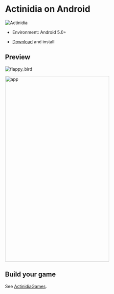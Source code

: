 # Actinidia on Android

![Actinidia](http://7nas1f.com1.z0.glb.clouddn.com/actinidia_logo.png)

* Environment: Android 5.0+

* [Download](http://moooc.cc/actinidia.apk) and install

## Preview

![flappy_bird](http://7nas1f.com1.z0.glb.clouddn.com/actinidia_flappy.jpg)

<img src="http://7nas1f.com1.z0.glb.clouddn.com/actinidia_on_android_app_1_0_2.png" alt="app" width="340" height="604">

## Build your game

See [ActinidiaGames](https://github.com/mooction/ActinidiaGames).

